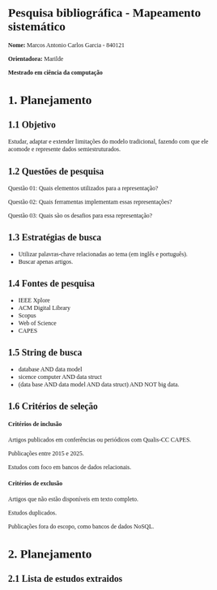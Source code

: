 <style>
body {
    font-family: "Times New Roman", Times, serif;
    font-size: 12px;
}
</style>

# Pesquisa bibliográfica - Mapeamento sistemático

<b>Nome:</b> Marcos Antonio Carlos Garcia - 840121

<b>Orientadora:</b> Marilde

<b>Mestrado em ciência da computação</b>

# 1. Planejamento

## 1.1 Objetivo
Estudar, adaptar e extender limitações do modelo tradicional, fazendo com que ele acomode e
represente dados semiestruturados.

## 1.2 Questões de pesquisa
Questão 01: Quais elementos utilizados para a representação?

Questão 02: Quais ferramentas implementam essas representações?

Questão 03: Quais são os desafios para essa representação?

## 1.3 Estratégias de busca
- Utilizar palavras-chave relacionadas ao tema (em inglês e português).
- Buscar apenas artigos.

## 1.4 Fontes de pesquisa
- IEEE Xplore
- ACM Digital Library
- Scopus
- Web of Science
- CAPES

## 1.5 String de busca
- database AND data model
- sicence computer AND data struct
- (data base AND data model AND data struct) AND NOT big data.

## 1.6 Critérios de seleção

#### Critérios de inclusão
Artigos publicados em conferências ou periódicos com Qualis-CC CAPES.

Publicações entre 2015 e 2025.

Estudos com foco em bancos de dados relacionais.

#### Critérios de exclusão
Artigos que não estão disponíveis em texto completo.

Estudos duplicados.

Publicações fora do escopo, como bancos de dados NoSQL.

# 2. Planejamento

## 2.1 Lista de estudos extraidos
